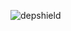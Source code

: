 ![depshield](https://14gxy2qgoj.execute-api.us-east-2.amazonaws.com/prod/badges/depshield-ci/ci-project-31/depshield.svg)
<!-- ![depshield](https://staging.depshield.sonatype.org/badges/depshield-ci/ci-project-31/depshield.svg) -->
